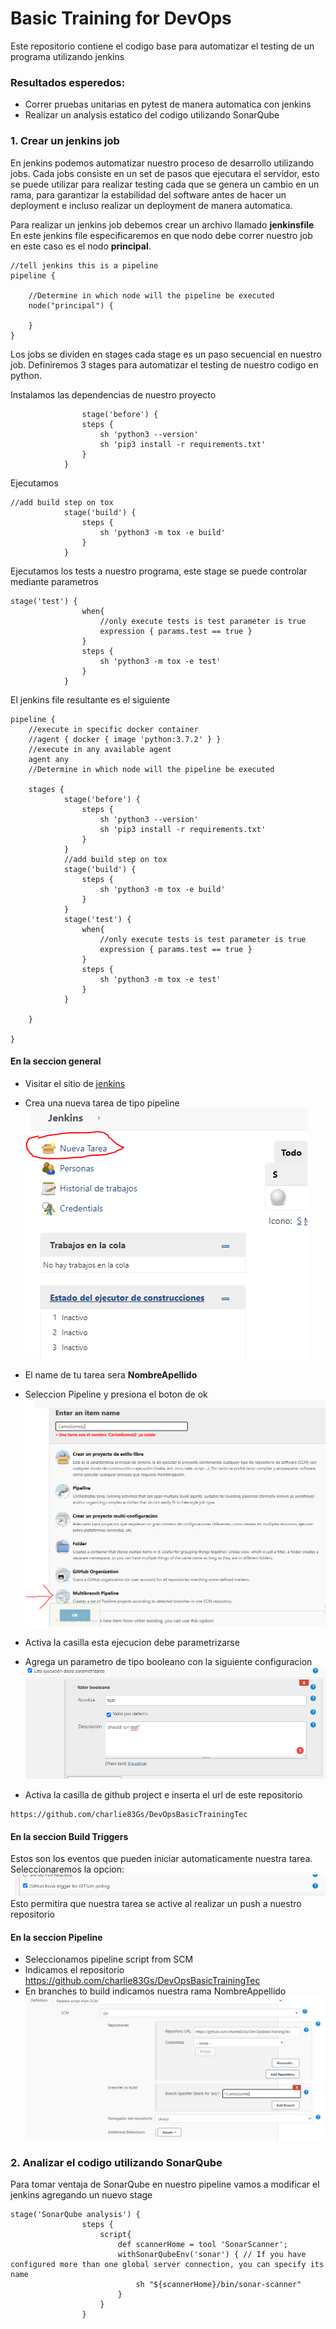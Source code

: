 # Basic Training for DevOps
Este repositorio contiene el codigo base para automatizar el testing de un programa utilizando jenkins

### Resultados esperedos:
- Correr pruebas unitarias en pytest de manera automatica con jenkins
- Realizar un analysis estatico del codigo utilizando SonarQube


### 1. Crear un jenkins job
En jenkins podemos automatizar nuestro proceso de desarrollo utilizando jobs. Cada jobs consiste en un set de pasos 
que ejecutara el servidor, esto se puede utilizar para realizar testing cada que se genera un cambio en un rama, para garantizar la estabilidad del software antes de hacer un deployment e incluso realizar un deployment de manera automatica.


Para realizar un  jenkins job debemos crear un archivo llamado **jenkinsfile**
En este jenkins file especificaremos en que nodo debe correr nuestro job en este caso es el nodo **principal**.
~~~
//tell jenkins this is a pipeline
pipeline {

    //Determine in which node will the pipeline be executed
    node("principal") {
     
    }
}
~~~

Los jobs se dividen en stages cada stage es un paso secuencial en nuestro job. Definiremos 3 stages para automatizar el testing de nuestro codigo en python.


Instalamos las dependencias de nuestro proyecto
~~~
                stage('before') {
                steps {
                    sh 'python3 --version'
                    sh 'pip3 install -r requirements.txt'
                }
            }
~~~


Ejecutamos 
~~~
//add build step on tox
            stage('build') {
                steps {
                    sh 'python3 -m tox -e build'
                }
            }
~~~


Ejecutamos los tests a nuestro programa, este stage se puede controlar mediante parametros
~~~
stage('test') {
                when{
                    //only execute tests is test parameter is true
                    expression { params.test == true }
                }
                steps {
                    sh 'python3 -m tox -e test'
                }
            }
~~~

El jenkins file resultante es el siguiente
~~~
pipeline {
    //execute in specific docker container
    //agent { docker { image 'python:3.7.2' } }
    //execute in any available agent
    agent any
    //Determine in which node will the pipeline be executed

    stages {
            stage('before') {
                steps {
                    sh 'python3 --version'
                    sh 'pip3 install -r requirements.txt'
                }
            }
            //add build step on tox
            stage('build') {
                steps {
                    sh 'python3 -m tox -e build'
                }
            }
            stage('test') {
                when{
                    //only execute tests is test parameter is true
                    expression { params.test == true }
                }
                steps {
                    sh 'python3 -m tox -e test'
                }
            }
        
    }
    
}
~~~

#### En la seccion general
- Visitar el sitio de [jenkins](jenknis-tec.westus.cloudapp.azure.com)
- Crea una nueva tarea de tipo  pipeline<br>
![New Job](.images/newTask.PNG)

- El name de tu tarea sera **NombreApellido**
- Seleccion Pipeline y presiona el boton de ok
![Name,Pipeline](.images/Pipeline.PNG)
- Activa la casilla esta ejecucion debe parametrizarse
- Agrega un parametro de tipo booleano con la siguiente configuracion
![Parameters](.images/parameters.PNG)
- Activa la casilla de github project e inserta el url de este repositorio
~~~
https://github.com/charlie83Gs/DevOpsBasicTrainingTec
~~~
#### En la seccion Build Triggers
Estos son los eventos que pueden iniciar automaticamente nuestra tarea.
Seleccionaremos la opcion: 
![git scm](.images/gitscm.PNG)
Esto permitira que nuestra tarea se active al realizar un push a nuestro repositorio

#### En la seccion Pipeline
- Seleccionamos pipeline script from SCM
- Indicamos el repositorio https://github.com/charlie83Gs/DevOpsBasicTrainingTec
- En branches to build indicamos nuestra rama NombreAppellido
![Pipeline config](.images/PipelineConfig.PNG)


### 2. Analizar el codigo utilizando SonarQube
Para tomar ventaja de SonarQube en nuestro pipeline vamos a modificar el jenkins agregando un nuevo stage


~~~
stage('SonarQube analysis') {
                steps {
                    script{
                        def scannerHome = tool 'SonarScanner';
                        withSonarQubeEnv('sonar') { // If you have configured more than one global server connection, you can specify its name
                            sh "${scannerHome}/bin/sonar-scanner"
                        }
                    }
                }
            
~~~